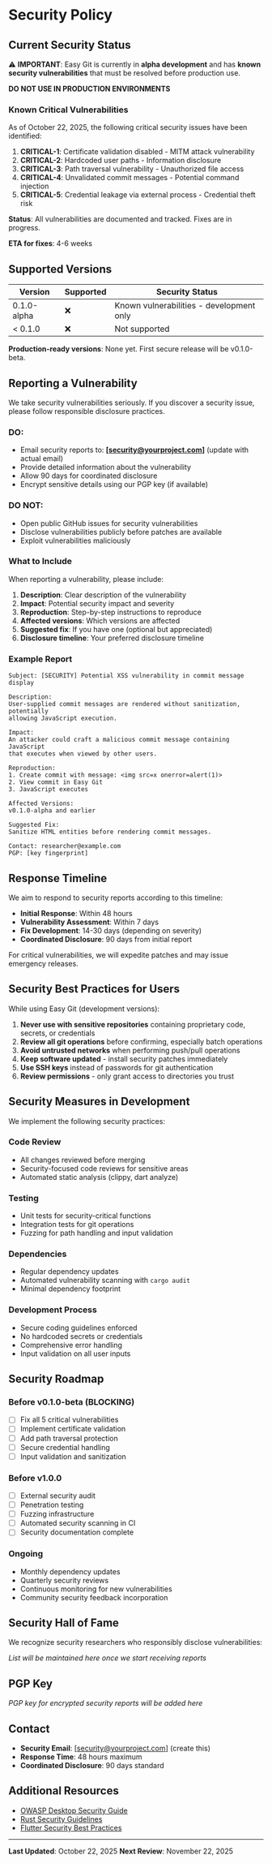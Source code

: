# Security Policy

## Current Security Status

⚠️ **IMPORTANT**: Easy Git is currently in **alpha development** and has **known security vulnerabilities** that must be resolved before production use.

**DO NOT USE IN PRODUCTION ENVIRONMENTS**

### Known Critical Vulnerabilities

As of October 22, 2025, the following critical security issues have been identified:

1. **CRITICAL-1**: Certificate validation disabled - MITM attack vulnerability
2. **CRITICAL-2**: Hardcoded user paths - Information disclosure
3. **CRITICAL-3**: Path traversal vulnerability - Unauthorized file access
4. **CRITICAL-4**: Unvalidated commit messages - Potential command injection
5. **CRITICAL-5**: Credential leakage via external process - Credential theft risk

**Status**: All vulnerabilities are documented and tracked. Fixes are in progress.

**ETA for fixes**: 4-6 weeks

## Supported Versions

| Version | Supported | Security Status |
| ------- | --------- | --------------- |
| 0.1.0-alpha | ❌ | Known vulnerabilities - development only |
| < 0.1.0 | ❌ | Not supported |

**Production-ready versions**: None yet. First secure release will be v0.1.0-beta.

## Reporting a Vulnerability

We take security vulnerabilities seriously. If you discover a security issue, please follow responsible disclosure practices.

### DO:
- Email security reports to: **[security@yourproject.com]** (update with actual email)
- Provide detailed information about the vulnerability
- Allow 90 days for coordinated disclosure
- Encrypt sensitive details using our PGP key (if available)

### DO NOT:
- Open public GitHub issues for security vulnerabilities
- Disclose vulnerabilities publicly before patches are available
- Exploit vulnerabilities maliciously

### What to Include

When reporting a vulnerability, please include:

1. **Description**: Clear description of the vulnerability
2. **Impact**: Potential security impact and severity
3. **Reproduction**: Step-by-step instructions to reproduce
4. **Affected versions**: Which versions are affected
5. **Suggested fix**: If you have one (optional but appreciated)
6. **Disclosure timeline**: Your preferred disclosure timeline

### Example Report

```
Subject: [SECURITY] Potential XSS vulnerability in commit message display

Description:
User-supplied commit messages are rendered without sanitization, potentially
allowing JavaScript execution.

Impact:
An attacker could craft a malicious commit message containing JavaScript
that executes when viewed by other users.

Reproduction:
1. Create commit with message: <img src=x onerror=alert(1)>
2. View commit in Easy Git
3. JavaScript executes

Affected Versions:
v0.1.0-alpha and earlier

Suggested Fix:
Sanitize HTML entities before rendering commit messages.

Contact: researcher@example.com
PGP: [key fingerprint]
```

## Response Timeline

We aim to respond to security reports according to this timeline:

- **Initial Response**: Within 48 hours
- **Vulnerability Assessment**: Within 7 days
- **Fix Development**: 14-30 days (depending on severity)
- **Coordinated Disclosure**: 90 days from initial report

For critical vulnerabilities, we will expedite patches and may issue emergency releases.

## Security Best Practices for Users

While using Easy Git (development versions):

1. **Never use with sensitive repositories** containing proprietary code, secrets, or credentials
2. **Review all git operations** before confirming, especially batch operations
3. **Avoid untrusted networks** when performing push/pull operations
4. **Keep software updated** - install security patches immediately
5. **Use SSH keys** instead of passwords for git authentication
6. **Review permissions** - only grant access to directories you trust

## Security Measures in Development

We implement the following security practices:

### Code Review
- All changes reviewed before merging
- Security-focused code reviews for sensitive areas
- Automated static analysis (clippy, dart analyze)

### Testing
- Unit tests for security-critical functions
- Integration tests for git operations
- Fuzzing for path handling and input validation

### Dependencies
- Regular dependency updates
- Automated vulnerability scanning with `cargo audit`
- Minimal dependency footprint

### Development Process
- Secure coding guidelines enforced
- No hardcoded secrets or credentials
- Comprehensive error handling
- Input validation on all user inputs

## Security Roadmap

### Before v0.1.0-beta (BLOCKING)
- [ ] Fix all 5 critical vulnerabilities
- [ ] Implement certificate validation
- [ ] Add path traversal protection
- [ ] Secure credential handling
- [ ] Input validation and sanitization

### Before v1.0.0
- [ ] External security audit
- [ ] Penetration testing
- [ ] Fuzzing infrastructure
- [ ] Automated security scanning in CI
- [ ] Security documentation complete

### Ongoing
- Monthly dependency updates
- Quarterly security reviews
- Continuous monitoring for new vulnerabilities
- Community security feedback incorporation

## Security Hall of Fame

We recognize security researchers who responsibly disclose vulnerabilities:

*List will be maintained here once we start receiving reports*

## PGP Key

*PGP key for encrypted security reports will be added here*

## Contact

- **Security Email**: [security@yourproject.com] (create this)
- **Response Time**: 48 hours maximum
- **Coordinated Disclosure**: 90 days standard

## Additional Resources

- [OWASP Desktop Security Guide](https://owasp.org/)
- [Rust Security Guidelines](https://anssi-fr.github.io/rust-guide/)
- [Flutter Security Best Practices](https://flutter.dev/docs/deployment/security)

---

**Last Updated**: October 22, 2025
**Next Review**: November 22, 2025
